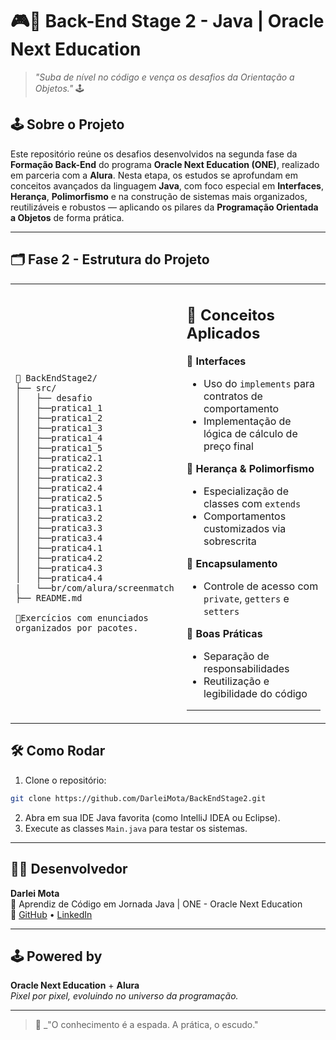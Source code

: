 # 🎮👾 Back-End Stage 2 - Java | Oracle Next Education

> _"Suba de nível no código e vença os desafios da Orientação a Objetos."_ 🕹️

## 🕹️ Sobre o Projeto

Este repositório reúne os desafios desenvolvidos na segunda fase da **Formação Back-End** do programa **Oracle Next Education (ONE)**, realizado em parceria com a **Alura**.
Nesta etapa, os estudos se aprofundam em conceitos avançados da linguagem **Java**, com foco especial em **Interfaces**, **Herança**, **Polimorfismo** e na construção de sistemas mais organizados, reutilizáveis e robustos — aplicando os pilares da **Programação Orientada a Objetos** de forma prática.

---

## 🗂️ Fase 2 - Estrutura do Projeto

<table>
<td>

```
📁 BackEndStage2/
├── src/
│   ├── desafio 
│   ├──pratica1_1
│   ├──pratica1_2
│   ├──pratica1_3
│   ├──pratica1_4
│   ├──pratica1_5
│   ├──pratica2.1
│   ├──pratica2.2
│   ├──pratica2.3
│   ├──pratica2.4
│   ├──pratica2.5
│   ├──pratica3.1
│   ├──pratica3.2
│   ├──pratica3.3
│   ├──pratica3.4
│   ├──pratica4.1
│   ├──pratica4.2
│   ├──pratica4.3
│   ├──pratica4.4
|   └──br/com/alura/screenmatch
├── README.md

📌Exercícios com enunciados organizados por pacotes.

```
</td>
<td>

🧩 **Conceitos Aplicados**
--
🎯 **Interfaces**
- Uso do `implements` para contratos de comportamento
- Implementação de lógica de cálculo de preço final

🧬 **Herança & Polimorfismo**
- Especialização de classes com `extends`
- Comportamentos customizados via sobrescrita

🔐 **Encapsulamento**
- Controle de acesso com `private`, `getters` e `setters`

🧹 **Boas Práticas**
- Separação de responsabilidades
- Reutilização e legibilidade do código

---
</td>
</table>

## 🛠️ Como Rodar

1. Clone o repositório:
```bash
git clone https://github.com/DarleiMota/BackEndStage2.git
```

2. Abra em sua IDE Java favorita (como IntelliJ IDEA ou Eclipse).
3. Execute as classes `Main.java` para testar os sistemas.

---

## 🧙‍♂️ Desenvolvedor

**Darlei Mota**  
📍 Aprendiz de Código em Jornada Java | ONE - Oracle Next Education  
🔗 [GitHub](https://github.com/DarleiMota) • [LinkedIn](https://www.linkedin.com/in/darleimota/)

---

## 🕹️ Powered by

**Oracle Next Education** + **Alura**  
_Pixel por pixel, evoluindo no universo da programação._

---

> 🎤 _"O conhecimento é a espada. A prática, o escudo."
